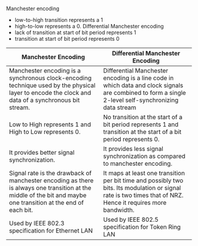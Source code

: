 Manchester encoding
- low-to-high transition represents a 1
- high-to-low represents a 0.
Differential Manchester encoding
- lack of transition at start of bit period represents 1
- transition at start of bit period represents 0

| Manchester Encoding                                                                                                                                            | Differential Manchester Encoding                                                                                                                              |
| -------------------------------------------------------------------------------------------------------------------------------------------------------------- | ------------------------------------------------------------------------------------------------------------------------------------------------------------- |
| Manchester encoding is a synchronous clock-encoding technique used by the physical layer to encode the clock and data of a synchronous bit stream.             | Differential Manchester encoding is a line code in which data and clock signals are combined to form a single 2-level self-synchronizing data stream          |
| Low to High represents 1 and High to Low represents 0.                                                                                                         | No transition at the start of a bit period represents 1 and transition at the start of a bit period represents 0.                                             |
| It provides better signal synchronization.                                                                                                                     | It provides less signal synchronization as compared to manchester encoding.                                                                                   |
| Signal rate is the drawback of manchester encoding as there is always one transition at the middle of the bit and maybe one transition at the end of each bit. | It maps at least one transition per bit time and possibly two bits. Its modulation or signal rate is two times that of NRZ. Hence it requires more bandwidth. |
| Used by IEEE 802.3 specification for Ethernet LAN                                                                                                              | Used by IEEE 802.5 specification for Token Ring LAN                                                                                                           |
